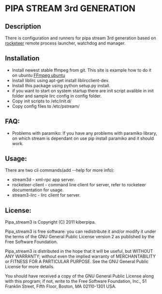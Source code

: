 PIPA STREAM 3rd GENERATION
==========================

Description
-----------
There is configuration and runners for pipa stream 3rd generation based on
[rocketeer](https://github.com/offlinehacker/rocketeer) remote process launcher, watchdog and manager.

Installation
-----------
- Install newest stable ffmpeg from git. This site is example how to do it on ubuntu [FFmpeg ubuntu](http://ubuntuforums.org/showthread.php?t=786095)
- Install liblirc using apt-get install liblircclient-dev.
- Install this package using python setup.py install.
- if you want to start on system startup there are init script avalible in init folder and sample lirc config in config folder.
- Copy init scripts to /etc/init.d/
- Copy config files to /etc/pstream/

FAQ:
----
- Problems with paramiko:
If you have any problems with paramiko library, on which stream is dependant on use pip install paramiko and it should work.

Usage:
------
There are two cli commands(add --help for more info):

- stream3d - xml-rpc app server.
- rocketeer-client - command line client for server, refer to rocketeer documentation for usage.
- stream3-lirc - lirc client for server.

License:
--------
Pipa_stream3 is Copyright (C) 2011 kiberpipa.

Pipa_stream3 is free software: you can redistribute it and/or modify it under the terms of the GNU General Public License version 2 as published by the Free Software Foundation.

Pipa_stream3 is distributed in the hope that it will be useful, but WITHOUT ANY WARRANTY; without even the implied warranty of MERCHANTABILITY or FITNESS FOR A PARTICULAR PURPOSE. See the GNU General Public License for more details.

You should have received a copy of the GNU General Public License along with this program; if not, write to the Free Software Foundation, Inc., 51 Franklin Street, Fifth Floor, Boston, MA 02110-1301 USA.
